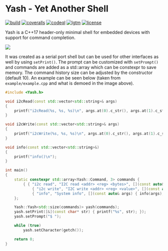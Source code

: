 # Yash - Yet Another Shell

[![build](https://github.com/bang-olufsen/yash/actions/workflows/build.yml/badge.svg)](https://github.com/bang-olufsen/yash/actions/workflows/build.yml) [![coveralls](https://coveralls.io/repos/github/bang-olufsen/yash/badge.svg?branch=main)](https://coveralls.io/github/bang-olufsen/yash?branch=main) [![codeql](https://github.com/bang-olufsen/yash/actions/workflows/codeql-analysis.yml/badge.svg)](https://github.com/bang-olufsen/yash/actions/workflows/codeql-analysis.yml) [![lgtm](https://img.shields.io/lgtm/grade/cpp/g/bang-olufsen/yash.svg?logo=lgtm&logoWidth=18)](https://lgtm.com/projects/g/bang-olufsen/yash/context:cpp) [![license](https://img.shields.io/badge/license-MIT_License-blue.svg?style=flat)](LICENSE)

Yash is a C++17 header-only minimal shell for embedded devices with support for command completion.

![](https://raw.githubusercontent.com/bang-olufsen/yash/main/src/example/example.gif)

 It was created as a serial port shell but can be used for other interfaces as well by using `setPrint()`. The prompt can be customized with `setPrompt()` and commands are added as a std::array which can be constexpr to save memory. The command history size can be adjusted by the constructor (default 10). An example can be seen below (taken from `example/example.cpp` and what is demoed in the image above).

```cpp
#include <Yash.h>

void i2cRead(const std::vector<std::string>& args)
{
    printf("i2cRead(%s, %s, %s)\n", args.at(0).c_str(), args.at(1).c_str(), args.at(2).c_str());
}

void i2cWrite(const std::vector<std::string>& args)
{
    printf("i2cWrite(%s, %s, %s)\n", args.at(0).c_str(), args.at(1).c_str(), args.at(2).c_str());
}

void info(const std::vector<std::string>&)
{
    printf("info()\n");
}

int main()
{
    static constexpr std::array<Yash::Command, 3> commands {
        { { "i2c read", "I2C read <addr> <reg> <bytes>", [](const auto& args) { i2cRead(args); }, 3 },
            { "i2c write", "I2C write <addr> <reg> <value>", [](const auto& args) { i2cWrite(args); }, 3 },
            { "info", "System info", [](const auto& args) { info(args); }, 0 } }
    };

    Yash::Yash<std::size(commands)> yash(commands);
    yash.setPrint([&](const char* str) { printf("%s", str); });
    yash.setPrompt("$ ");

    while (true)
        yash.setCharacter(getch());

    return 0;
}

```
